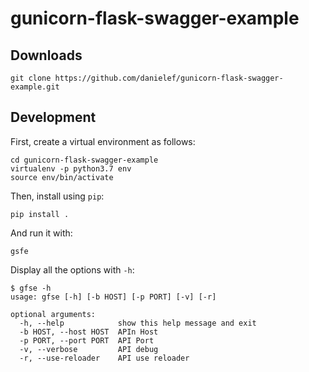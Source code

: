 # gunicorn-flask-swagger-example

## Downloads
```
git clone https://github.com/danielef/gunicorn-flask-swagger-example.git
```

## Development
First, create a virtual environment as follows:
```
cd gunicorn-flask-swagger-example
virtualenv -p python3.7 env
source env/bin/activate
```

Then, install using `pip`:
```
pip install .
```

And run it with:
```
gsfe
```

Display all the options with `-h`:
```
$ gfse -h
usage: gfse [-h] [-b HOST] [-p PORT] [-v] [-r]

optional arguments:
  -h, --help            show this help message and exit
  -b HOST, --host HOST  APIn Host
  -p PORT, --port PORT  API Port
  -v, --verbose         API debug
  -r, --use-reloader    API use reloader
 ```
 
 
